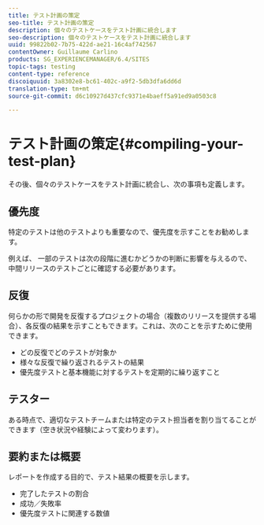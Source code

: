 ```yaml
---
title: テスト計画の策定
seo-title: テスト計画の策定
description: 個々のテストケースをテスト計画に統合します
seo-description: 個々のテストケースをテスト計画に統合します
uuid: 99822b02-7b75-422d-ae21-16c4af742567
contentOwner: Guillaume Carlino
products: SG_EXPERIENCEMANAGER/6.4/SITES
topic-tags: testing
content-type: reference
discoiquuid: 3a8302e8-bc61-402c-a9f2-5db3dfa6dd6d
translation-type: tm+mt
source-git-commit: d6c10927d437cfc9371e4baeff5a91ed9a0503c8

---
```



# テスト計画の策定{#compiling-your-test-plan}

その後、個々のテストケースをテスト計画に統合し、次の事項も定義します。

## 優先度

特定のテストは他のテストよりも重要なので、優先度を示すことをお勧めします。

例えば、  一部のテストは次の段階に進むかどうかの判断に影響を与えるので、中間リリースのテストごとに確認する必要があります。

## 反復

何らかの形で開発を反復するプロジェクトの場合（複数のリリースを提供する場合）、各反復の結果を示すこともできます。これは、次のことを示すために使用できます。

* どの反復でどのテストが対象か
* 様々な反復で繰り返されるテストの結果
* 優先度テストと基本機能に対するテストを定期的に繰り返すこと

## テスター

ある時点で、適切なテストチームまたは特定のテスト担当者を割り当てることができます（空き状況や経験によって変わります）。

## 要約または概要

レポートを作成する目的で、テスト結果の概要を示します。

* 完了したテストの割合
* 成功／失敗率
* 優先度テストに関連する数値
